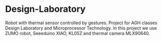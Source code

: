 # Design-Laboratory
Robot with thermal sensor controlled by gestures.
Project for AGH classes Design Laboratory and Microprocessor Technology.
In this project we use ZUMO robot, Seeeduino XIAO, KL05Z and thermal camera MLX90640.
